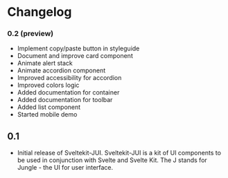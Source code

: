 # Changelog 

### 0.2 (preview)

* Implement copy/paste button in styleguide
* Document and improve card component
* Animate alert stack
* Animate accordion component
* Improved accessibility for accordion
* Improved colors logic
* Added documentation for container
* Added documentation for toolbar
* Added list component
* Started mobile demo 

## 0.1

* Initial release of Sveltekit-JUI. Sveltekit-JUI is a kit of UI components to be used in conjunction with Svelte and Svelte Kit. The J stands for Jungle - the UI for user interface.
